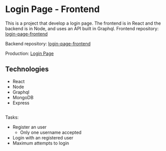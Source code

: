# Login Page - Frontend

This is a project that develop a login page. The frontend is in React and the backend is in Node, and uses an API built in Graphql.
Frontend repository: [login-page-frontend](https://github.com/PaulaFAlves/login-page-frontend) 

Backend repository: [login-page-frontend](https://github.com/PaulaFAlves/login-page-backend) 

Production: [Login Page](https://loving-wing-518079.netlify.app) 

## Technologies

* React
* Node
* Graphql
* MongoDB
* Express

##

Tasks:

* Register an user 
    * Only one username accepted
* Login with an registered user
* Maximum attempts to login